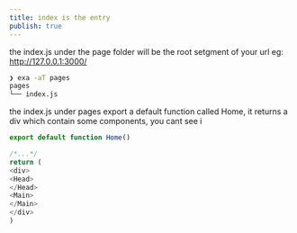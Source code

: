 ```yaml
---
title: index is the entry
publish: true
---
```

the index.js under the page folder will be the root setgment of your url eg: http://127.0.0.1:3000/
```sh
❯ exa -aT pages
pages
└── index.js
```

the index.js under pages export a default function called Home, it returns a div which contain some components, you cant see i
``` js
export default function Home() 

/*...*/
return (
<div>
<Head>
</Head>
<Main>
</Main>
</div>
)
```


